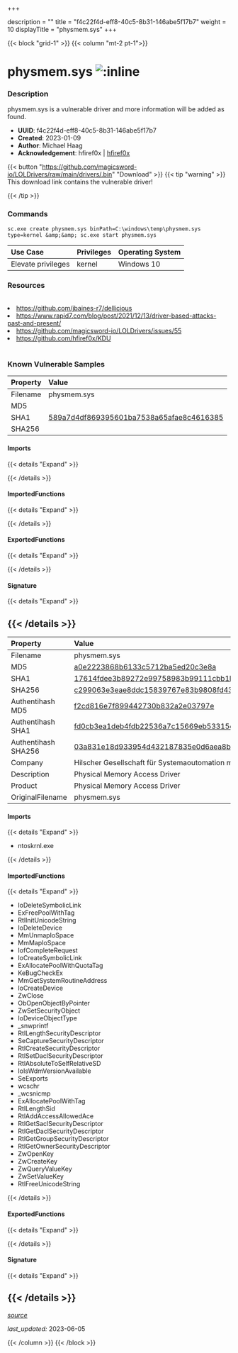 +++

description = ""
title = "f4c22f4d-eff8-40c5-8b31-146abe5f17b7"
weight = 10
displayTitle = "physmem.sys"
+++


{{< block "grid-1" >}}
{{< column "mt-2 pt-1">}}


# physmem.sys ![:inline](/images/twitter_verified.png) 


### Description

physmem.sys is a vulnerable driver and more information will be added as found.
- **UUID**: f4c22f4d-eff8-40c5-8b31-146abe5f17b7
- **Created**: 2023-01-09
- **Author**: Michael Haag
- **Acknowledgement**: hfiref0x | [hfiref0x](https://twitter.com/hfiref0x)

{{< button "https://github.com/magicsword-io/LOLDrivers/raw/main/drivers/.bin" "Download" >}}
{{< tip "warning" >}}
This download link contains the vulnerable driver!

{{< /tip >}}

### Commands

```
sc.exe create physmem.sys binPath=C:\windows\temp\physmem.sys type=kernel &amp;&amp; sc.exe start physmem.sys
```


| Use Case | Privileges | Operating System | 
|:---- | ---- | ---- |
| Elevate privileges | kernel | Windows 10 |




### Resources
<br>
<li><a href="https://github.com/jbaines-r7/dellicious">https://github.com/jbaines-r7/dellicious</a></li>
<li><a href="https://www.rapid7.com/blog/post/2021/12/13/driver-based-attacks-past-and-present/">https://www.rapid7.com/blog/post/2021/12/13/driver-based-attacks-past-and-present/</a></li>
<li><a href="https://github.com/magicsword-io/LOLDrivers/issues/55">https://github.com/magicsword-io/LOLDrivers/issues/55</a></li>
<li><a href="https://github.com/hfiref0x/KDU">https://github.com/hfiref0x/KDU</a></li>
<br>

### Known Vulnerable Samples

| Property           | Value |
|:-------------------|:------|
| Filename           | physmem.sys |
| MD5                | [](https://www.virustotal.com/gui/file/) |
| SHA1               | [589a7d4df869395601ba7538a65afae8c4616385](https://www.virustotal.com/gui/file/589a7d4df869395601ba7538a65afae8c4616385) |
| SHA256             | [](https://www.virustotal.com/gui/file/) |


#### Imports
{{< details "Expand" >}}

{{< /details >}}
#### ImportedFunctions
{{< details "Expand" >}}

{{< /details >}}
#### ExportedFunctions
{{< details "Expand" >}}

{{< /details >}}

#### Signature
{{< details "Expand" >}}

{{< /details >}}
-----
| Property           | Value |
|:-------------------|:------|
| Filename           | physmem.sys |
| MD5                | [a0e2223868b6133c5712ba5ed20c3e8a](https://www.virustotal.com/gui/file/a0e2223868b6133c5712ba5ed20c3e8a) |
| SHA1               | [17614fdee3b89272e99758983b99111cbb1b312c](https://www.virustotal.com/gui/file/17614fdee3b89272e99758983b99111cbb1b312c) |
| SHA256             | [c299063e3eae8ddc15839767e83b9808fd43418dc5a1af7e4f44b97ba53fbd3d](https://www.virustotal.com/gui/file/c299063e3eae8ddc15839767e83b9808fd43418dc5a1af7e4f44b97ba53fbd3d) |
| Authentihash MD5   | [f2cd816e7f899442730b832a2e03797e](https://www.virustotal.com/gui/search/authentihash%253Af2cd816e7f899442730b832a2e03797e) |
| Authentihash SHA1  | [fd0cb3ea1deb4fdb22536a7c15669eb53315e5c8](https://www.virustotal.com/gui/search/authentihash%253Afd0cb3ea1deb4fdb22536a7c15669eb53315e5c8) |
| Authentihash SHA256| [03a831e18d933954d432187835e0d6aea8bf10fd84dfbe36a23366e2b0538a11](https://www.virustotal.com/gui/search/authentihash%253A03a831e18d933954d432187835e0d6aea8bf10fd84dfbe36a23366e2b0538a11) |
| Company           | Hilscher Gesellschaft für Systemaoutomation mbH |
| Description       | Physical Memory Access Driver |
| Product           | Physical Memory Access Driver |
| OriginalFilename  | physmem.sys |


#### Imports
{{< details "Expand" >}}
* ntoskrnl.exe

{{< /details >}}
#### ImportedFunctions
{{< details "Expand" >}}
* IoDeleteSymbolicLink
* ExFreePoolWithTag
* RtlInitUnicodeString
* IoDeleteDevice
* MmUnmapIoSpace
* MmMapIoSpace
* IofCompleteRequest
* IoCreateSymbolicLink
* ExAllocatePoolWithQuotaTag
* KeBugCheckEx
* MmGetSystemRoutineAddress
* IoCreateDevice
* ZwClose
* ObOpenObjectByPointer
* ZwSetSecurityObject
* IoDeviceObjectType
* _snwprintf
* RtlLengthSecurityDescriptor
* SeCaptureSecurityDescriptor
* RtlCreateSecurityDescriptor
* RtlSetDaclSecurityDescriptor
* RtlAbsoluteToSelfRelativeSD
* IoIsWdmVersionAvailable
* SeExports
* wcschr
* _wcsnicmp
* ExAllocatePoolWithTag
* RtlLengthSid
* RtlAddAccessAllowedAce
* RtlGetSaclSecurityDescriptor
* RtlGetDaclSecurityDescriptor
* RtlGetGroupSecurityDescriptor
* RtlGetOwnerSecurityDescriptor
* ZwOpenKey
* ZwCreateKey
* ZwQueryValueKey
* ZwSetValueKey
* RtlFreeUnicodeString

{{< /details >}}
#### ExportedFunctions
{{< details "Expand" >}}

{{< /details >}}

#### Signature
{{< details "Expand" >}}

{{< /details >}}
-----



[*source*](https://github.com/magicsword-io/LOLDrivers/tree/main/yaml/f4c22f4d-eff8-40c5-8b31-146abe5f17b7.yaml)

*last_updated:* 2023-06-05








{{< /column >}}
{{< /block >}}

